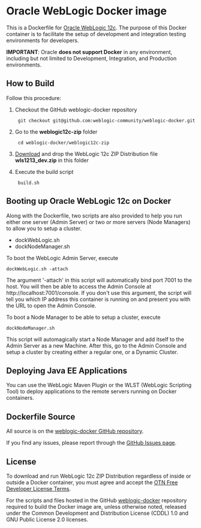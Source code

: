 # Oracle WebLogic Docker image

This is a Dockerfile for [Oracle WebLogic 12c](http://www.oracle.com/technetwork/middleware/weblogic/overview/index.html). The purpose of this Docker container is to facilitate the setup of development and integration testing environments for developers.

**IMPORTANT**: Oracle **does not support Docker** in any environment, including but not limited to Development, Integration, and Production environments.

## How to Build

Follow this procedure:

1. Checkout the GitHub weblogic-docker repository

        git checkout git@github.com:weblogic-community/weblogic-docker.git

2. Go to the **weblogic12c-zip** folder

        cd weblogic-docker/weblogic12c-zip

3. [Download](http://www.oracle.com/technetwork/middleware/weblogic/downloads/wls-for-dev-1703574.html) and drop the WebLogic 12c ZIP Distribution file **wls1213_dev.zip** in this folder

4. Execute the build script

        build.sh

## Booting up Oracle WebLogic 12c on Docker

Along with the Dockerfile, two scripts are also provided to help you run either one server (Admin Server) or two or more servers (Node Managers) to allow you to setup a cluster.

 * dockWebLogic.sh
 * dockNodeManager.sh

To boot the WebLogic Admin Server, execute

    dockWebLogic.sh -attach

The argument '-attach' in this script will automatically bind port 7001 to the host. You will then be able to access the Admin Console at http://localhost:7001/console. If you don't use this argument, the script will tell you which IP address this container is running on and present you with the URL to open the Admin Console.

To boot a Node Manager to be able to setup a cluster, execute

    dockNodeManager.sh

This script will automagically start a Node Manager and add itself to the Admin Server as a new Machine. After this, go to the Admin Console and setup a cluster by creating either a regular one, or a Dynamic Cluster.

## Deploying Java EE Applications

You can use the WebLogic Maven Plugin or the WLST (WebLogic Scripting Tool) to deploy applications to the remote servers running on Docker containers.

## Dockerfile Source
All source is on the [weblogic-docker GitHub repository](https://github.com/weblogic-community/weblogic-docker).

If you find any issues, please report through the [GitHub Issues page](https://github.com/weblogic-community/weblogic-docker/issues).

## License
To download and run WebLogic 12c ZIP Distribution regardless of inside or outside a Docker container, you must agree and accept the [OTN Free Developer License Terms](http://www.oracle.com/technetwork/licenses/wls-dev-license-1703567.html).

For the scripts and files hosted in the GitHub [weblogic-docker](https://github.com/weblogic-community/weblogic-docker/) repository required to build the Docker image are, unless otherwise noted, released under the Common Development and Distribution License (CDDL) 1.0 and GNU Public License 2.0 licenses.
